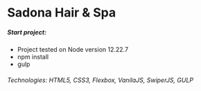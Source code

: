 # Sadona Hair & Spa

##### Start project:
- Project tested on Node version 12.22.7
- npm install
- gulp


###### Technologies: HTML5, CSS3, Flexbox, VanilaJS, SwiperJS, GULP 